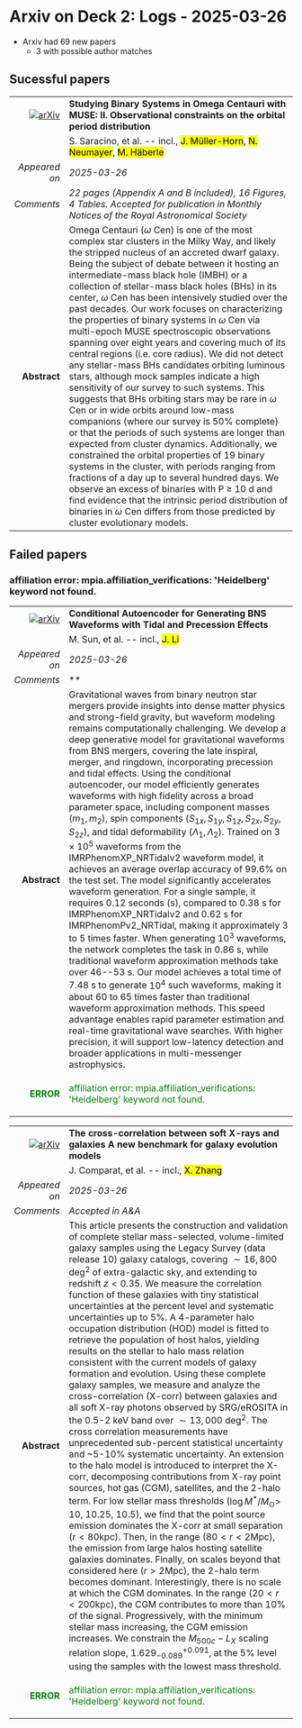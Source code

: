 # Arxiv on Deck 2: Logs - 2025-03-26

* Arxiv had 69 new papers
    * 3 with possible author matches

## Sucessful papers


|||
|---:|:---|
| [![arXiv](https://img.shields.io/badge/arXiv-2503.19113-b31b1b.svg)](https://arxiv.org/abs/2503.19113) | **Studying Binary Systems in Omega Centauri with MUSE: II. Observational constraints on the orbital period distribution**  |
|| S. Saracino, et al. -- incl., <mark>J. Müller-Horn</mark>, <mark>N. Neumayer</mark>, <mark>M. Häberle</mark> |
|*Appeared on*| *2025-03-26*|
|*Comments*| *22 pages (Appendix A and B included), 16 Figures, 4 Tables. Accepted for publication in Monthly Notices of the Royal Astronomical Society*|
|**Abstract**|            Omega Centauri ($\omega$ Cen) is one of the most complex star clusters in the Milky Way, and likely the stripped nucleus of an accreted dwarf galaxy. Being the subject of debate between it hosting an intermediate-mass black hole (IMBH) or a collection of stellar-mass black holes (BHs) in its center, $\omega$ Cen has been intensively studied over the past decades. Our work focuses on characterizing the properties of binary systems in $\omega$ Cen via multi-epoch MUSE spectroscopic observations spanning over eight years and covering much of its central regions (i.e. core radius). We did not detect any stellar-mass BHs candidates orbiting luminous stars, although mock samples indicate a high sensitivity of our survey to such systems. This suggests that BHs orbiting stars may be rare in $\omega$ Cen or in wide orbits around low-mass companions (where our survey is 50% complete) or that the periods of such systems are longer than expected from cluster dynamics. Additionally, we constrained the orbital properties of 19 binary systems in the cluster, with periods ranging from fractions of a day up to several hundred days. We observe an excess of binaries with P $\ge$ 10 d and find evidence that the intrinsic period distribution of binaries in $\omega$ Cen differs from those predicted by cluster evolutionary models.         |

## Failed papers

### affiliation error: mpia.affiliation_verifications: 'Heidelberg' keyword not found. 


|||
|---:|:---|
| [![arXiv](https://img.shields.io/badge/arXiv-2503.19512-b31b1b.svg)](https://arxiv.org/abs/2503.19512) | **Conditional Autoencoder for Generating BNS Waveforms with Tidal and Precession Effects**  |
|| M. Sun, et al. -- incl., <mark>J. Li</mark> |
|*Appeared on*| *2025-03-26*|
|*Comments*| **|
|**Abstract**|            Gravitational waves from binary neutron star mergers provide insights into dense matter physics and strong-field gravity, but waveform modeling remains computationally challenging. We develop a deep generative model for gravitational waveforms from BNS mergers, covering the late inspiral, merger, and ringdown, incorporating precession and tidal effects. Using the conditional autoencoder, our model efficiently generates waveforms with high fidelity across a broad parameter space, including component masses $(m_1, m_2)$, spin components $(S_{1x}, S_{1y}, S_{1z}, S_{2x}, S_{2y}, S_{2z})$, and tidal deformability $(\Lambda_1, \Lambda_2)$. Trained on $3 \times 10^5$ waveforms from the IMRPhenomXP\_NRTidalv2 waveform model, it achieves an average overlap accuracy of 99.6\% on the test set. The model significantly accelerates waveform generation. For a single sample, it requires $0.12$ seconds (s), compared to $0.38$ s for IMRPhenomXP\_NRTidalv2 and $0.62$ s for IMRPhenomPv2\_NRTidal, making it approximately 3 to 5 times faster. When generating $10^3$ waveforms, the network completes the task in $0.86$ s, while traditional waveform approximation methods take over $46$--$53$ s. Our model achieves a total time of $7.48$ s to generate $10^4$ such waveforms, making it about 60 to 65 times faster than traditional waveform approximation methods. This speed advantage enables rapid parameter estimation and real-time gravitational wave searches. With higher precision, it will support low-latency detection and broader applications in multi-messenger astrophysics.         |
|<p style="color:green"> **ERROR** </p>| <p style="color:green">affiliation error: mpia.affiliation_verifications: 'Heidelberg' keyword not found.</p> |


|||
|---:|:---|
| [![arXiv](https://img.shields.io/badge/arXiv-2503.19796-b31b1b.svg)](https://arxiv.org/abs/2503.19796) | **The cross-correlation between soft X-rays and galaxies A new benchmark for galaxy evolution models**  |
|| J. Comparat, et al. -- incl., <mark>X. Zhang</mark> |
|*Appeared on*| *2025-03-26*|
|*Comments*| *Accepted in A&A*|
|**Abstract**|            This article presents the construction and validation of complete stellar mass-selected, volume-limited galaxy samples using the Legacy Survey (data release 10) galaxy catalogs, covering $\sim16,800$ deg$^2$ of extra-galactic sky, and extending to redshift $z<0.35$. We measure the correlation function of these galaxies with tiny statistical uncertainties at the percent level and systematic uncertainties up to 5\%. A 4-parameter halo occupation distribution (HOD) model is fitted to retrieve the population of host halos, yielding results on the stellar to halo mass relation consistent with the current models of galaxy formation and evolution. Using these complete galaxy samples, we measure and analyze the cross-correlation (X-corr) between galaxies and all soft X-ray photons observed by SRG/eROSITA in the 0.5-2 keV band over $\sim13,000$ deg$^2$. The cross correlation measurements have unprecedented sub-percent statistical uncertainty and ~5-10\% systematic uncertainty. An extension to the halo model is introduced to interpret the X-corr, decomposing contributions from X-ray point sources, hot gas (CGM), satellites, and the 2-halo term. For low stellar mass thresholds ($\log M^*/M_{\odot}>$ 10, 10.25, 10.5), we find that the point source emission dominates the X-corr at small separation ($r<80$kpc). Then, in the range ($80<r<2$Mpc), the emission from large halos hosting satellite galaxies dominates. Finally, on scales beyond that considered here ($r>2$Mpc), the 2-halo term becomes dominant. Interestingly, there is no scale at which the CGM dominates. In the range ($20<r<200$kpc), the CGM contributes to more than 10\% of the signal. Progressively, with the minimum stellar mass increasing, the CGM emission increases. We constrain the $M_{500c}-L_X$ scaling relation slope, $1.629^{+0.091}_{-0.089}$, at the 5\% level using the samples with the lowest mass threshold.         |
|<p style="color:green"> **ERROR** </p>| <p style="color:green">affiliation error: mpia.affiliation_verifications: 'Heidelberg' keyword not found.</p> |

